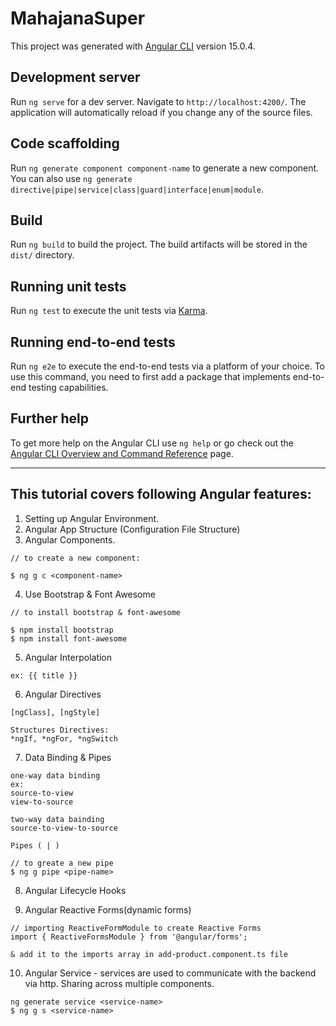 # MahajanaSuper

This project was generated with [Angular CLI](https://github.com/angular/angular-cli) version 15.0.4.

## Development server

Run `ng serve` for a dev server. Navigate to `http://localhost:4200/`. The application will automatically reload if you change any of the source files.

## Code scaffolding

Run `ng generate component component-name` to generate a new component. You can also use `ng generate directive|pipe|service|class|guard|interface|enum|module`.

## Build

Run `ng build` to build the project. The build artifacts will be stored in the `dist/` directory.

## Running unit tests

Run `ng test` to execute the unit tests via [Karma](https://karma-runner.github.io).

## Running end-to-end tests

Run `ng e2e` to execute the end-to-end tests via a platform of your choice. To use this command, you need to first add a package that implements end-to-end testing capabilities.

## Further help

To get more help on the Angular CLI use `ng help` or go check out the [Angular CLI Overview and Command Reference](https://angular.io/cli) page.

---
## This tutorial covers following Angular features:
1. Setting up Angular Environment.
2. Angular App Structure (Configuration File Structure)
3. Angular Components.
```
// to create a new component:

$ ng g c <component-name>
```

4. Use Bootstrap & Font Awesome
```
// to install bootstrap & font-awesome

$ npm install bootstrap
$ npm install font-awesome
```

5. Angular Interpolation
```
ex: {{ title }}
```

6. Angular Directives
```
[ngClass], [ngStyle]

Structures Directives:
*ngIf, *ngFor, *ngSwitch
```

7. Data Binding & Pipes
```
one-way data binding
ex: 
source-to-view
view-to-source

two-way data bainding
source-to-view-to-source

Pipes ( | )

// to greate a new pipe
$ ng g pipe <pipe-name>
```

8. Angular Lifecycle Hooks

9. Angular Reactive Forms(dynamic forms)
```
// importing ReactiveFormModule to create Reactive Forms
import { ReactiveFormsModule } from '@angular/forms';

& add it to the imports array in add-product.component.ts file
```

10. Angular Service - services are used to communicate with the backend via http. Sharing across multiple components.
```
ng generate service <service-name>
$ ng g s <service-name>
```


